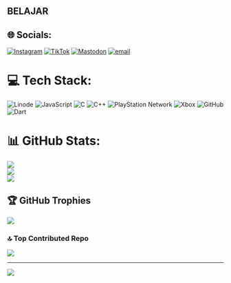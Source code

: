 ## BELAJAR

## 🌐 Socials:
[![Instagram](https://img.shields.io/badge/Instagram-%23E4405F.svg?logo=Instagram&logoColor=white)](https://instagram.com/Kadekprima11) [![TikTok](https://img.shields.io/badge/TikTok-%23000000.svg?logo=TikTok&logoColor=white)](https://tiktok.com/@Alyabotz) [![Mastodon](https://img.shields.io/badge/-MASTODON-%232B90D9?logo=mastodon&logoColor=white)](https://mastodon.social/@@Prima) [![email](https://img.shields.io/badge/Email-D14836?logo=gmail&logoColor=white)](mailto:primanandakadek@gmail.com) 

# 💻 Tech Stack:
![Linode](https://img.shields.io/badge/linode-00A95C?style=for-the-badge&logo=linode&logoColor=white) ![JavaScript](https://img.shields.io/badge/javascript-%23323330.svg?style=for-the-badge&logo=javascript&logoColor=%23F7DF1E) ![C](https://img.shields.io/badge/c-%2300599C.svg?style=for-the-badge&logo=c&logoColor=white) ![C++](https://img.shields.io/badge/c++-%2300599C.svg?style=for-the-badge&logo=c%2B%2B&logoColor=white) ![PlayStation Network](https://img.shields.io/badge/PSN-%230070D1.svg?style=for-the-badge&logo=Playstation&logoColor=white) ![Xbox](https://img.shields.io/badge/xbox-%23107C10.svg?style=for-the-badge&logo=xbox&logoColor=white) ![GitHub](https://img.shields.io/badge/github-%23121011.svg?style=for-the-badge&logo=github&logoColor=white) ![Dart](https://img.shields.io/badge/dart-%230175C2.svg?style=for-the-badge&logo=dart&logoColor=white)
# 📊 GitHub Stats:
![](https://github-readme-stats.vercel.app/api?username=PrimaBotz&theme=merko&hide_border=false&include_all_commits=true&count_private=false)<br/>
![](https://nirzak-streak-stats.vercel.app/?user=PrimaBotz&theme=merko&hide_border=false)<br/>
![](https://github-readme-stats.vercel.app/api/top-langs/?username=PrimaBotz&theme=merko&hide_border=false&include_all_commits=true&count_private=false&layout=compact)

## 🏆 GitHub Trophies
![](https://github-profile-trophy.vercel.app/?username=PrimaBotz&theme=radical&no-frame=false&no-bg=false&margin-w=4)

### 🔝 Top Contributed Repo
![](https://github-contributor-stats.vercel.app/api?username=PrimaBotz&limit=5&theme=dark&combine_all_yearly_contributions=true)

---
[![](https://visitcount.itsvg.in/api?id=PrimaBotz&icon=1&color=0)](https://visitcount.itsvg.in)

<!-- Proudly created with GPRM ( https://gprm.itsvg.in ) -->
